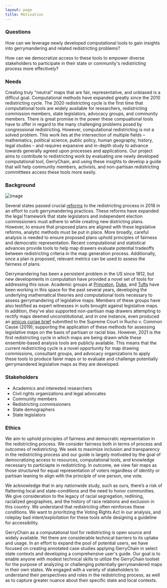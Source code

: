 ```yaml
---
layout: page
title: Motivation
---
```


### Questions

How can we leverage newly developed computational tools to gain insights into gerrymandering and related redistricting problems?

How can we democratize access to these tools to empower diverse stakeholders to participate in their state or community's redistricting process more effectively?

### Needs

Creating truly "neutral" maps that are fair, representative, and unbiased is a difficul goal. Computational methods have expanded greatly since the 2010 redistricting cycle. The 2020 redistricting cycle is the first time that computational tools are widely available for researchers, redistricting commission members, state legislators, advocacy groups, and community members. There is great promise in the power these compuational tools have to offer in regard to the many challenging problems posed by congressional redistricting. However, computational redistricting is not a solved problem. This work lies at the intersection of multiple fields – mathematics, political science, public policy, human geography, history, legal studies – and requires expansive and in-depth study to advance towards generally agreed upon processes and applications. Our project aims to contribute to redistricting work by evaluating one newly developed computational tool, GerryChain, and using these insights to develop a guide that will help community members, activists, and non-partisan redistricting committtees access these tools more easily.

### Background

![image](https://user-images.githubusercontent.com/35081948/129835087-ef205f42-a3a7-4286-8ed6-50bba40cbaf1.png)

Several states passed crucial [reforms](https://www.brennancenter.org/our-work/analysis-opinion/citizen-and-legislative-efforts-reform-redistricting-2018) to the redistricting process in 2018 in an effort to curb gerrymandering practices. These reforms have expanded the legal framework that state legislators and independent election commissioners must adhere to while creating new districting plans. However, to ensure that proposed plans are aligned with these legislative reforms, analytic methods must be put in place. More broadly, careful analysis is needed to ensure proposed plans uphold principles of fairness and democratic representation. Recent computational and statistical advances provide tools to help map drawers evaluate potential tradeoffs between redistricting criteria in the map generation process. Additionally, once a plan is proposed, relevant metrics can be used to assess the fairness of plans. 

Gerrymandering has been a persistent problem in the US since 1812, but new developments in computation have provided a novel set of tools for addressing this issue. Academic groups at [Princeton](https://gerrymander.princeton.edu/), [Duke](https://sites.duke.edu/quantifyinggerrymandering/), and [Tufts](https://mggg.org/) have been working in this space for the past several years, developing the underlying mathematical theories and computational tools necessary to assess gerrymandering of legislative maps. Members of these groups have also testified as expert witnesses in suits brought against legislative maps. In addition, they've also supported non-partisan map drawers attempting to rectify maps deemed unconstitutional, and in one instance, even produced an [amicus curiae brief](https://mggg.org/SCOTUS-MathBrief.pdf) submitted to the Supreme Court in Rucho v. Common Cause (2019); supporting the application of these methods for assessing legislative maps on the basis of partisan or racial bias. However, 2021 is the first redistricting cycle in which maps are being drawn while these ensemble-based analysis tools are publicly available. This means that the current redistricting cycle is a novel opportunity for map drawing commissions, consultant groups, and advocacy organizations to apply these tools to produce fairer maps or to evaluate and challenge potentially gerrymandered legislative maps as they are developed.

### Stakeholders

* Academics and interested researchers
* Civil rights organizations and legal advocates
* Community members 
* Redistricting commissioners
* State demographers
* State legislators

### Ethics

We aim to uphold principles of fairness and democratic representation in the redistricting process. We consider fairness both in terms of process and outcomes of redistricting. We seek to maximize inclusion and transparency in the redistricting process and our guide is largely motivated by the goal of democratizing access to resources, computational tools, and knowledge necessary to particiapte in redistricting. In outcome, we view fair maps as those structured for equal representation of voters regardless of identity or partisan leaning to align with the principle of one person, one vote.

We acknowledge that in any nationwide study, such as ours, there’s a risk of flattening local and state-conditions and the need to honor communities. We give consideration to the legacy of racial segregation, redlining, racialized geographies, and the history of race relations and exclusion in this country. We understand that redistricting often reinforces these conditions. We want to prioritizing the Voting Rights Act in our analysis, and roleplay bad intent/exploitation for these tools while designing a guideline for accessibility.

GerryChain as a computational tool for redistricting is open source and widely available. Yet there are considerable technical barriers to its uptake and usage. In an effort to expand the pool of potential users, we have focused on creating annotated case studies applying GerryChain in select state contexts and developing a comprehensive user's guide. Our goal is to enable anyone with modest technical skills to utilize the GerryChain toolset for the purpose of analyzing or challenging potentially gerrymandered maps in their own states. We engaged with a variety of stakeholders to understand their perspectives and roles in the redistricting process, as well as to capture greater nuance about their specific state and local contexts. 

